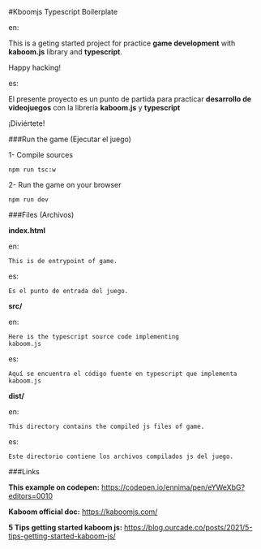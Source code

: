 #Kboomjs Typescript Boilerplate

en:

This is a geting started project for practice
**game development** with **kaboom.js** library and **typescript**.

Happy hacking!


es:

El presente proyecto es un punto de partida para
practicar **desarrollo de videojuegos** con la librería
**kaboom.js** y **typescript**

¡Diviértete!

###Run the game (Ejecutar el juego)

1- Compile sources

    npm run tsc:w

2- Run the game on your browser
    
    npm run dev


###Files (Archivos)

**index.html**

en:

    This is de entrypoint of game.

es:

    Es el punto de entrada del juego.

**src/**

en:

    Here is the typescript source code implementing
    kaboom.js

es:

    Aquí se encuentra el código fuente en typescript que implementa
    kaboom.js


**dist/**

en: 

    This directory contains the compiled js files of game.

es: 

    Este directorio contiene los archivos compilados js del juego.


###Links

**This example on codepen:**
https://codepen.io/ennima/pen/eYWeXbG?editors=0010

**Kaboom official doc:** 
https://kaboomjs.com/

**5 Tips getting started kaboom js:**
https://blog.ourcade.co/posts/2021/5-tips-getting-started-kaboom-js/
